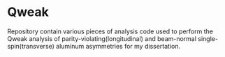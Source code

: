 # Qweak
Repository contain various pieces of analysis code used to perform the Qweak analysis of parity-violating(longitudinal) and beam-normal single-spin(transverse) aluminum asymmetries for my dissertation.

